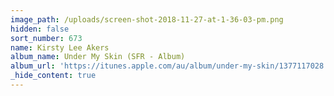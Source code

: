 ```yaml
---
image_path: /uploads/screen-shot-2018-11-27-at-1-36-03-pm.png
hidden: false
sort_number: 673
name: Kirsty Lee Akers
album_name: Under My Skin (SFR - Album)
album_url: 'https://itunes.apple.com/au/album/under-my-skin/1377117028'
_hide_content: true
---
```


